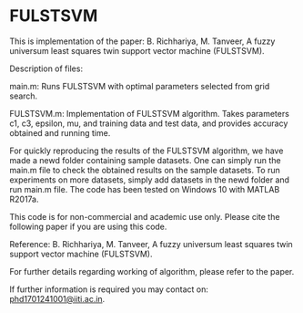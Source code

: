 # FULSTSVM

This is implementation of the paper: B. Richhariya, M. Tanveer, A fuzzy universum least squares twin support vector machine (FULSTSVM).

Description of files:

main.m: Runs FULSTSVM with optimal parameters selected from grid search.

FULSTSVM.m: Implementation of FULSTSVM algorithm. Takes parameters c1, c3, epsilon, mu, and training data and test data, and provides accuracy obtained and running time.

For quickly reproducing the results of the FULSTSVM algorithm, we have made a newd folder containing sample datasets. One can simply run the main.m file to check the obtained results on the sample datasets. To run experiments on more datasets, simply add datasets in the newd folder and run main.m file. The code has been tested on Windows 10 with MATLAB R2017a.

This code is for non-commercial and academic use only. Please cite the following paper if you are using this code.

Reference: B. Richhariya, M. Tanveer, A fuzzy universum least squares twin support vector machine (FULSTSVM).

For further details regarding working of algorithm, please refer to the paper.

If further information is required you may contact on: phd1701241001@iiti.ac.in.
